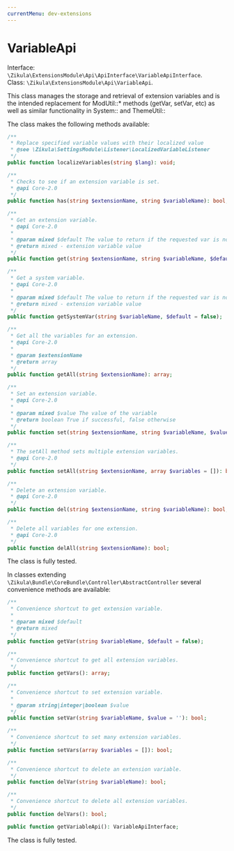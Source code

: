 ```yaml
---
currentMenu: dev-extensions
---
```

# VariableApi

Interface: `\Zikula\ExtensionsModule\Api\ApiInterface\VariableApiInterface`.  
Class: `\Zikula\ExtensionsModule\Api\VariableApi`.

This class manages the storage and retrieval of extension variables and is the intended replacement
for ModUtil::* methods (getVar, setVar, etc) as well as similar functionality in System:: and ThemeUtil::

The class makes the following methods available:

```php
/**
 * Replace specified variable values with their localized value
 * @see \Zikula\SettingsModule\Listener\LocalizedVariableListener
 */
public function localizeVariables(string $lang): void;

/**
 * Checks to see if an extension variable is set.
 * @api Core-2.0
 */
public function has(string $extensionName, string $variableName): bool;

/**
 * Get an extension variable.
 * @api Core-2.0
 *
 * @param mixed $default The value to return if the requested var is not set
 * @return mixed - extension variable value
 */
public function get(string $extensionName, string $variableName, $default = false);

/**
 * Get a system variable.
 * @api Core-2.0
 *
 * @param mixed $default The value to return if the requested var is not set
 * @return mixed - extension variable value
 */
public function getSystemVar(string $variableName, $default = false);

/**
 * Get all the variables for an extension.
 * @api Core-2.0
 *
 * @param $extensionName
 * @return array
 */
public function getAll(string $extensionName): array;

/**
 * Set an extension variable.
 * @api Core-2.0
 *
 * @param mixed $value The value of the variable
 * @return boolean True if successful, false otherwise
 */
public function set(string $extensionName, string $variableName, $value = ''): bool;

/**
 * The setAll method sets multiple extension variables.
 * @api Core-2.0
 */
public function setAll(string $extensionName, array $variables = []): bool;

/**
 * Delete an extension variable.
 * @api Core-2.0
 */
public function del(string $extensionName, string $variableName): bool;

/**
 * Delete all variables for one extension.
 * @api Core-2.0
 */
public function delAll(string $extensionName): bool;
```

The class is fully tested.

In classes extending `\Zikula\Bundle\CoreBundle\Controller\AbstractController` several convenience methods are available:

```php
/**
 * Convenience shortcut to get extension variable.
 *
 * @param mixed $default
 * @return mixed
 */
public function getVar(string $variableName, $default = false);

/**
 * Convenience shortcut to get all extension variables.
 */
public function getVars(): array;

/**
 * Convenience shortcut to set extension variable.
 *
 * @param string|integer|boolean $value
 */
public function setVar(string $variableName, $value = ''): bool;

/**
 * Convenience shortcut to set many extension variables.
 */
public function setVars(array $variables = []): bool;

/**
 * Convenience shortcut to delete an extension variable.
 */
public function delVar(string $variableName): bool;

/**
 * Convenience shortcut to delete all extension variables.
 */
public function delVars(): bool;

public function getVariableApi(): VariableApiInterface;
```

The class is fully tested.
